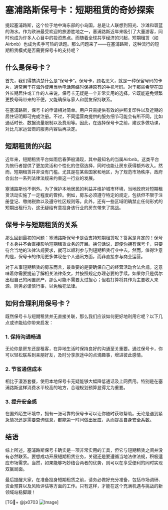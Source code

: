 # 塞浦路斯保号卡：短期租赁的奇妙探索

提起塞浦路斯，这个位于地中海东部的小岛国，总是让人联想到阳光、沙滩和碧蓝的海水。作为欧洲最受欢迎的旅游胜地之一，塞浦路斯近年来吸引了大量游客，同时也成为许多人心目中的投资热点。而随着全球共享经济的兴起，短期租赁（如Airbnb）也成为炙手可热的话题。那么问题来了——在塞浦路斯，这种流行的短期租赁模式是否需要保号卡的支持呢？

## 什么是保号卡？

首先，我们得搞清楚什么是“保号卡”。保号卡，顾名思义，就是一种保留号码的卡片，通常用于在海外使用当地电话网络时保持原有的手机号码。对于那些希望在国外长期居住或工作的人来说，保号卡无疑是一个非常实用的选择。它既能避免频繁更换号码带来的不便，又能确保与家人和朋友保持联系。

在塞浦路斯，保号卡的申请相对简单。用户只需提供有效的护照复印件以及近期的居住证明即可完成注册。不过，不同运营商提供的服务细节可能会有所不同，比如通话时长、数据流量限制以及费用等。因此，在选择保号卡之前，建议多做功课，对比几家运营商的服务内容后再决定。

## 短期租赁的兴起

近年来，短期租赁平台如雨后春笋般涌现，其中最知名的当属Airbnb。这类平台为旅行者提供了更加灵活和个性化的住宿选择，同时也能让房东获得额外收入。然而，短期租赁并非没有门槛。尤其是在某些国家和地区，为了规范市场秩序，政府会出台一系列法律法规来约束这一行业的发展。

塞浦路斯也不例外。为了保护本地居民的利益并维护城市环境，当地政府对短期租赁活动实施了一定程度的管控。例如，房东必须遵守特定的规定，包括但不限于注册登记、缴纳税款以及遵守社区规则等。此外，还有一些区域明确禁止任何形式的短期出租行为，这无疑给有意投身该行业的房东带来了挑战。

## 保号卡与短期租赁的关系

那么回到最初的问题：塞浦路斯保号卡是否支持短期租赁呢？答案是肯定的！保号卡本身并不会直接影响短期租赁业务的开展。换句话说，即便你拥有保号卡，只要符合当地的法律法规要求，就可以顺利参与到短期租赁行业中去。然而，值得注意的是，保号卡的作用更多体现在个人通讯方面，而非直接参与商业运营。

对于从事短期租赁的房东而言，最重要的是要确保自己的经营活动合法合规。这意味着你需要提前了解相关法律条文，并按照规定办理必要的手续。如果你只是偶尔出租自己的闲置房产，那么可能不需要太过担心；但若打算将其作为主要收入来源，则务必谨慎行事，以免触犯法律。

## 如何合理利用保号卡？

既然保号卡与短期租赁并无直接关联，那么我们应该如何更好地利用它呢？以下几点或许能给你带来启发：

### 1. 保持沟通畅通
无论你是房东还是租客，在异地生活时保持良好的沟通至关重要。通过保号卡，你可以轻松联系到亲朋好友，及时分享旅途中的点滴趣事，增进彼此感情。

### 2. 节省通信成本
相比于漫游套餐，使用本地保号卡无疑能够大幅降低通话及上网费用。特别是在塞浦路斯这样消费水平较高的地方，合理规划预算显得尤为重要。

### 3. 提升安全感
在国外陌生环境中，拥有一张可靠的保号卡可以让你随时获取帮助。无论是遇到紧急情况还是需要查询信息，都能第一时间做出反应，从而提高自身安全系数。

## 结语

综上所述，塞浦路斯保号卡确实是一项非常实用的工具，但它与短期租赁之间并没有必然联系。要想成功开展短期租赁业务，关键还是要遵循当地法律法规，积极适应市场需求。当然，如果能够巧妙结合两者的优势，则可以在享受便利的同时实现双赢局面。

最后提醒大家，在准备投身短期租赁之前，请务必做好充分准备，包括市场调研、资金预算以及风险评估等方面的工作。只有这样，才能在这个充满机遇与挑战的新领域站稳脚跟！

[TG💪+ @jx0703 ![Image](https://github.com/user-attachments/assets/dbca1d08-cadb-493c-b0ec-ad6f7a83f270)]